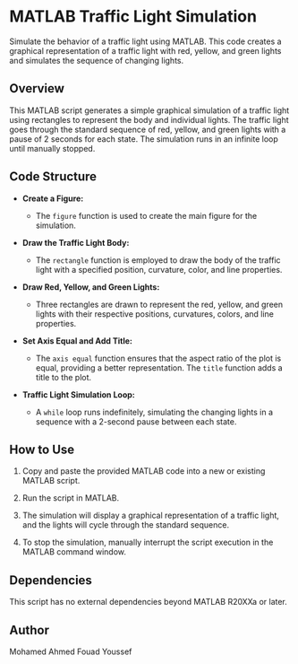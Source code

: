 # MATLAB Traffic Light Simulation

Simulate the behavior of a traffic light using MATLAB. This code creates a graphical representation of a traffic light with red, yellow, and green lights and simulates the sequence of changing lights.

## Overview

This MATLAB script generates a simple graphical simulation of a traffic light using rectangles to represent the body and individual lights. The traffic light goes through the standard sequence of red, yellow, and green lights with a pause of 2 seconds for each state. The simulation runs in an infinite loop until manually stopped.

## Code Structure

- **Create a Figure:**
  - The `figure` function is used to create the main figure for the simulation.

- **Draw the Traffic Light Body:**
  - The `rectangle` function is employed to draw the body of the traffic light with a specified position, curvature, color, and line properties.

- **Draw Red, Yellow, and Green Lights:**
  - Three rectangles are drawn to represent the red, yellow, and green lights with their respective positions, curvatures, colors, and line properties.

- **Set Axis Equal and Add Title:**
  - The `axis equal` function ensures that the aspect ratio of the plot is equal, providing a better representation. The `title` function adds a title to the plot.

- **Traffic Light Simulation Loop:**
  - A `while` loop runs indefinitely, simulating the changing lights in a sequence with a 2-second pause between each state.

## How to Use

1. Copy and paste the provided MATLAB code into a new or existing MATLAB script.

2. Run the script in MATLAB.

3. The simulation will display a graphical representation of a traffic light, and the lights will cycle through the standard sequence.

4. To stop the simulation, manually interrupt the script execution in the MATLAB command window.

## Dependencies

This script has no external dependencies beyond MATLAB R20XXa or later.

## Author

Mohamed Ahmed Fouad Youssef 



